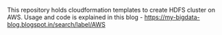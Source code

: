 This repository holds cloudformation templates to create HDFS cluster on AWS. Usage and code is explained in this blog - https://my-bigdata-blog.blogspot.in/search/label/AWS

